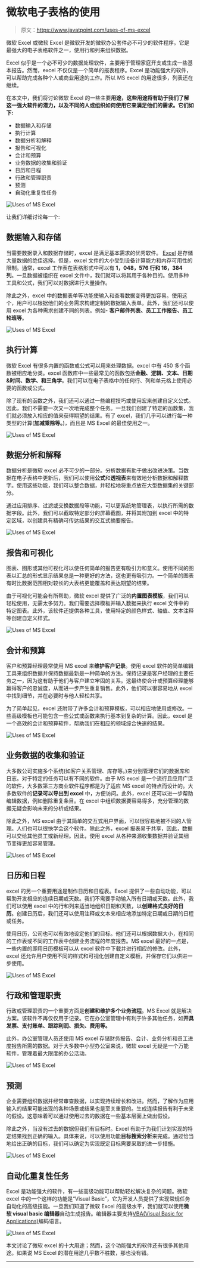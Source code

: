 # 微软电子表格的使用

> 原文：<https://www.javatpoint.com/uses-of-ms-excel>

微软 Excel 或微软 Excel 是微软开发的微软办公套件必不可少的软件程序。它是最强大的电子表格软件之一，使用行和列来组织数据。

Excel 似乎是一个必不可少的数据处理软件，主要用于管理家庭开支或生成一些基本报告。然而，excel 不仅仅是一个简单的报表程序。Excel 是功能强大的软件，可以帮助完成各种个人或商业用途的工作。所以 MS excel 的用途很多，列表还在继续。

在本文中，我们将讨论微软 Excel 的一些主要**用途，这些用途将有助于我们了解这一强大软件的潜力，以及不同的人或组织如何使用它来满足他们的需求。它们如下:**

*   数据输入和存储
*   执行计算
*   数据分析和解释
*   报告和可视化
*   会计和预算
*   业务数据的收集和验证
*   日历和日程
*   行政和管理职责
*   预测
*   自动化重复性任务

![Uses of MS Excel](img/f1d19611d5ee09e04243d341a2508162.png)

让我们详细讨论每一个:

## 数据输入和存储

当需要数据录入和数据存储时，excel 是满足基本需求的优秀软件。 [Excel](https://www.javatpoint.com/excel-tutorial) 是存储大量数据的绝佳选择。但是，excel 文件的大小受到设备计算能力和内存可用性的限制。通常，excel 工作表在表格形式中可以有 **1，048，576 行和 16，384 列**。一旦数据被组织在 excel 文件中，我们就可以将其用于各种目的。使用多种工具和公式，我们可以对数据进行大量操作。

除此之外，excel 中的数据表单等功能使输入和查看数据变得更加容易。使用这个，用户可以根据他们的业务需求构建定制的数据输入表单。此外，我们还可以使用 excel 为各种需求创建不同的列表。例如- **客户邮件列表、员工工作报告、员工轮班等**。

![Uses of MS Excel](img/3ac67f10aaa729551b81129ef5b1e748.png)

## 执行计算

微软 Excel 有很多内置的函数或公式可以用来处理数据。excel 中有 450 多个函数被相应地分类。excel 函数库中一些最常见的函数包括**金融、逻辑、文本、日期&时间、数学、**和**三角学**。我们可以在电子表格中的任何行、列和单元格上使用必要的函数或公式。

除了现有的函数之外，我们还可以通过一些编程技巧或使用宏来创建自定义公式。因此，我们不需要一次又一次地完成整个任务。一旦我们创建了特定的函数集，我们就必须放入相应的值来获得期望的结果。有了 excel，我们几乎可以进行每一种类型的计算(**加减乘除等。**)，而且是 MS Excel 的最佳使用之一。

![Uses of MS Excel](img/c9136303e070429374a226b24e2b045a.png)

## 数据分析和解释

数据分析是微软 excel 必不可少的一部分。分析数据有助于做出改进决策。当数据在电子表格中更新后，我们可以使用**公式**和**透视表**来有效地分析数据和解释数字。使用这些功能，我们可以整合数据，并轻松地将重点放在大型数据集的关键部分。

通过应用排序、过滤或交换数据段等功能，可以更系统地管理表，以执行所需的数据字段。此外，我们可以截取特定部分的屏幕截图，并将其附加到 excel 中的特定区域，以创建具有精确可传达结果的交互式摘要报告。

![Uses of MS Excel](img/29d67fa3be6c69e61f7ad3fb2ccbe32f.png)

## 报告和可视化

图表、图形或其他可视化可以使任何简单的报告更有吸引力和意义。使用不同的图表以汇总的形式显示结果总是一种更好的方法，这也更有吸引力。一个简单的图表有时比数据范围相对较长的大表格更能覆盖和表达期望的结果。

由于可视化可能会有所帮助，微软 excel 提供了广泛的**内置图表模板**，我们可以轻松使用，无需太多努力。我们需要选择模板并输入数据来执行 excel 文件中的特定图表。此外，该软件还提供各种工具，使用特定的颜色样式、轴值、文本注释等创建自定义样式。

![Uses of MS Excel](img/bb4aa80cdadd89718af03ff99e35237c.png)

## 会计和预算

客户和预算经理最常使用 MS excel 来**维护客户记录**。使用 excel 软件的简单编辑工具来组织数据并保持数据最新是一种简单的方法。保持记录是客户经理的主要任务之一，因为这有助于他们与客户建立牢固的关系。这最终使会计或预算经理能够赢得客户的忠诚度，从而进一步产生重复销售。此外，他们可以很容易地从 excel 中找到细节，并在必要时与他人轻松共享。

为了简单起见，excel 还附带了许多会计和预算模板，可以相应地使用或修改。一些高级模板也可能包含一些公式或函数来执行基本到复杂的计算。因此，excel 是一个高效的会计和预算软件，帮助我们在相应的领域综合快速的结果。

![Uses of MS Excel](img/6cc79210425043f394073b23c9aade01.png)

## 业务数据的收集和验证

大多数公司实施多个系统(如客户关系管理、库存等。)来分别管理它们的数据库和日志。对于特定的任务可以有不同的软件。由于 MS excel 是一个流行且应用广泛的软件，大多数第三方商业软件程序都是为了适应 MS excel 的特点而设计的。大多数软件的**记录可以导出到 excel** 中，方便访问。此外，excel 还可以进一步帮助编辑数据，例如删除重复条目。在 excel 中组织数据要容易得多，充分管理的数据无疑会影响未来的分析或结果。

除此之外，MS excel 由于其简单的交互式用户界面，可以很容易地被不同的人管理。人们也可以很快学会这个软件。除此之外，excel 报表易于共享，因此，数据可以交给其他员工或新经理。因此，使用 excel 从各种来源收集数据并验证其细节变得更加容易管理。

![Uses of MS Excel](img/73b91efd5792ec7fa52e73a37e5276ab.png)

## 日历和日程

excel 的另一个重要用途是制作日历和日程表。Excel 提供了一些自动功能，可以帮助开发相应的连续日期或天数。我们不需要手动输入所有日期或天数。此外，我们可以使用 excel 中的行和列来适当地组织日期和天数，以**创建格式良好的日历**。创建日历后，我们还可以使用注释或文本来相应地添加特定日期或日期的日程或任务。

使用日历，公司也可以有效地设定他们的目标。他们还可以根据数据大小，在相同的工作表或不同的工作表中创建业务流程的年度报告。MS excel 最好的一点是，一些内置的即用日历模板可以从 excel 软件中下载并进行相应的修改。此外，excel 还允许用户使用不同的样式和可视化创建自定义模板，并保存它们以供进一步使用。

![Uses of MS Excel](img/d25ccee7a4465336b0bae321a65f833e.png)

## 行政和管理职责

行政或管理职责的一个重要方面是**创建和维护多个业务流程**。MS Excel 就是解决方案。该软件不再仅仅用于记录。它在办公室管理中有利于许多其他任务，如**开具发票、支付账单、跟踪利润、损失、费用等。**

此外，办公室管理人员还使用 MS excel 存储财务报告、会计、业务分析和员工进度报告所需的数据。对于大多数中小型办公室来说，微软 excel 无疑是一个万能软件，管理着最大限度的办公活动。

![Uses of MS Excel](img/d64f4644b77a5f740b8f2d28131f1fc7.png)

## 预测

企业需要组织数据并经常审查数据，以实现持续增长和改进。然而，了解作为应用输入的结果可能出现的各种场景或结果也是至关重要的。生成连续报告有利于未来的假设。这意味着可以通过使用过去的数据在一些基本层面上做出假设。

除此之外，当没有过去的数据但我们有目标时。Excel 有助于为我们计划实现的特定结果找到正确的输入。具体来说，可以使用功能**目标搜索分析**来完成。通过恰当地给出正确的目标，我们可以确定为实现既定目标需要采取的进一步措施。

![Uses of MS Excel](img/c925aeed5f54cff77513b50e1e46a869.png)

## 自动化重复性任务

Excel 是功能强大的软件，有一些高级功能可以帮助轻松解决复杂的问题。微软 excel 中的一个这样的功能是“Visual Basic”，它为开发人员提供了实现常规任务自动化的高级技能。一旦我们知道了微软 Excel 的高级水平，我们就可以使用**微软 visual basic 编辑器**自动生成报告。编辑器主要支持[VBA(Visual Basic for Applications)](https://www.javatpoint.com/vba)编码语言。

![Uses of MS Excel](img/5a258043366ae6038ab5786d9b3d1fa0.png)

本文讨论了微软 excel 的十大用途；然而，这个功能强大的软件还有很多其他用途。如果说 MS Excel 的潜在用途几乎数不胜数，那也没有错。

* * *